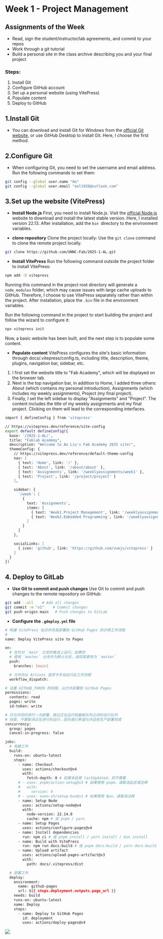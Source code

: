 # Week 1 - Project Management

## Assignments of the Week
- Read, sign the student/instructor/lab agreements, and commit to your repos
- Work through a git tutorial
- Build a personal site in the class archive describing you and your final project

### Steps:
1. Install Git
2. Configure GitHub account
3. Set up a personal website (using VitePress)
4. Populate content
5. Deploy to GitHub

## 1.Install Git
- You can download and install Git for Windows from the [official Git website](https://git-scm.com/), or use GitHub Desktop to install Git. Here, I choose the first method.

## 2.Configure Git
- When configuring Git, you need to set the username and email address. Run the following commands to set them:

```bash
git config --global user.name "Ao"
git config --global user.email "aol1926@outlook.com"
```
## 3.Set up the website (VitePress)
- **Install Node.js**
First, you need to install Node.js. Visit the [official Node.js](https://nodejs.org/zh-cn) website to download and install the latest stable version. Here, I installed version 22.13. After installation, add the ```bin ```directory to the environment variables.

- **clone repository**
 Clone the project locally: Use the ```git clone``` command to clone the remote project locally.
```bash
git clone https://github.com/UNNC-Fab/2025-1-AL.git
```
- **Install VitePress**
Run the following command outside the project folder to install VitePress:
```bash
npm add -D vitepress
```
Running this command in the project root directory will generate a ```node_modules``` folder, which may cause issues with large cache uploads to GitHub. Therefore, I choose to use VitePress separately rather than within the project. After installation, place the ```.bin``` file in the environment variables.

Run the following command in the project to start building the project and follow the wizard to configure it:
```bash
npx vitepress init
```

Now, a basic website has been built, and the next step is to populate some content.

- **Populate content**
VitePress configures the site's basic information through docs/.vitepress/config.ts, including title, description, theme, plugins, navigation bar, sidebar, etc.
1. I first set the website title to "Fab Academy", which will be displayed on the browser tab.
2. Next is the top navigation bar, in addition to Home, I added three others: About (which contains my personal introduction), Assignments (which includes my weekly assignments), Project (my final project).
3. Finally, I set the left sidebar to display "Assignments" and "Project". The content includes the title of my weekly assignments and my final project. Clicking on them will lead to the corresponding interfaces.
```bash
import { defineConfig } from 'vitepress'

// https://vitepress.dev/reference/site-config
export default defineConfig({
  base: '/2025-1-AL/',
  title: "Fablab Academy",
  description: "Welcome to Ao Liu's Fab Academy 2025 site!",
  themeConfig: {
    // https://vitepress.dev/reference/default-theme-config
    nav: [
      { text: 'Home', link: '/' },
      { text: 'About', link: '/about/about' },
      { text: 'Assignments', link: '/weeklyassignments/week1' },
      { text: 'Project', link: '/project/project' }
    ],

    sidebar: {
      '/week': [
        {
          text: 'Assignments',
          items: [
            { text: 'Week1.Project Management', link: '/weeklyassignments/week1' },
            { text: 'Week2.Embedded Programming', link: '/weeklyassignments/week2' }
          ]
        }
      ]
    },

    socialLinks: [
      { icon: 'github', link: 'https://github.com/vuejs/vitepress' }
    ]
  }
})

```
## 4. Deploy to GitLab
- **Use Git to commit and push changes**
Use Git to commit and push changes to the remote repository on GitHub:
```bash
git add --all    # Add all changes
git commit -m "v1"    # Commit changes
git push origin main   # Push changes to GitLab
```
- **Configure the ```.gdeploy.yml``` file**
```bash
# 构建 VitePress 站点并将其部署到 GitHub Pages 的示例工作流程
#
name: Deploy VitePress site to Pages

on:
  # 在针对 `main` 分支的推送上运行。如果你
  # 使用 `master` 分支作为默认分支，请将其更改为 `master`
  push:
    branches: [main]

  # 允许你从 Actions 选项卡手动运行此工作流程
  workflow_dispatch:

# 设置 GITHUB_TOKEN 的权限，以允许部署到 GitHub Pages
permissions:
  contents: read
  pages: write
  id-token: write

# 只允许同时进行一次部署，跳过正在运行和最新队列之间的运行队列
# 但是，不要取消正在进行的运行，因为我们希望允许这些生产部署完成
concurrency:
  group: pages
  cancel-in-progress: false

jobs:
  # 构建工作
  build:
    runs-on: ubuntu-latest
    steps:
      - name: Checkout
        uses: actions/checkout@v4
        with:
          fetch-depth: 0 # 如果未启用 lastUpdated，则不需要
      # - uses: pnpm/action-setup@v3 # 如果使用 pnpm，请取消此区域注释
      #   with:
      #     version: 9
      # - uses: oven-sh/setup-bun@v1 # 如果使用 Bun，请取消注释
      - name: Setup Node
        uses: actions/setup-node@v4
        with:
          node-version: 22.14.0
          cache: npm # 或 pnpm / yarn
      - name: Setup Pages
        uses: actions/configure-pages@v4
      - name: Install dependencies
        run: npm ci # 或 pnpm install / yarn install / bun install
      - name: Build with VitePress
        run: npm run docs:build # 或 pnpm docs:build / yarn docs:build / bun run docs:build
      - name: Upload artifact
        uses: actions/upload-pages-artifact@v3
        with:
          path: docs/.vitepress/dist

  # 部署工作
  deploy:
    environment:
      name: github-pages
      url: ${{ steps.deployment.outputs.page_url }}
    needs: build
    runs-on: ubuntu-latest
    name: Deploy
    steps:
      - name: Deploy to GitHub Pages
        id: deployment
        uses: actions/deploy-pages@v4
```



![](https://cdn.jsdelivr.net/gh/aliu0926/imageuploadservice/img/20250306162603447.png)
